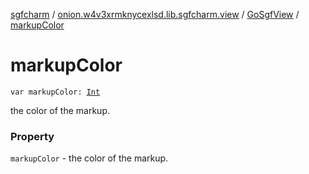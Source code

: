 [sgfcharm](../../index.md) / [onion.w4v3xrmknycexlsd.lib.sgfcharm.view](../index.md) / [GoSgfView](index.md) / [markupColor](./markup-color.md)

# markupColor

`var markupColor: `[`Int`](https://kotlinlang.org/api/latest/jvm/stdlib/kotlin/-int/index.html)

the color of the markup.

### Property

`markupColor` - the color of the markup.